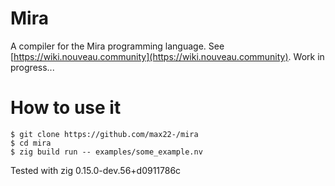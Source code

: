 # Mira

A compiler for the Mira programming language.
See [https://wiki.nouveau.community](https://wiki.nouveau.community).
Work in progress...

# How to use it

```
$ git clone https://github.com/max22-/mira
$ cd mira
$ zig build run -- examples/some_example.nv
```

Tested with zig 0.15.0-dev.56+d0911786c